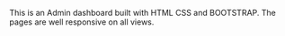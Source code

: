 This is an Admin dashboard built with HTML CSS and BOOTSTRAP. The pages are well responsive on all views. 
